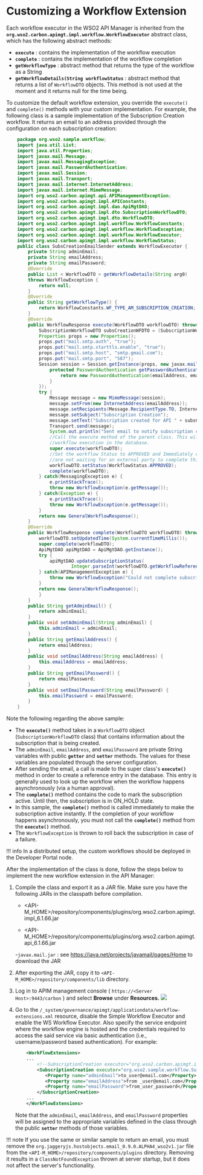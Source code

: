 # Customizing a Workflow Extension

Each workflow executor in the WSO2 API Manager is inherited from the **`org.wso2.carbon.apimgt.impl.workflow.WorkflowExecutor`** abstract class, which has the following abstract methods:

-   **`execute`** : contains the implementation of the workflow execution
-   **`complete`** : contains the implementation of the workflow completion
-   **`getWorkflowType`** : abstract method that returns the type of the workflow as a String
-   **`getWorkflowDetails(String workflowStatus`** : abstract method that returns a list of `WorkflowDTO` objects. This method is not used at the moment and it returns null for the time being.

To customize the default workflow extension, you override the `execute()` and `complete()` methods with your custom implementation. For example, the following class is a sample implementation of the Subscription Creation workflow. It returns an email to an address provided through the configuration on each subscription creation:

``` java
    package org.wso2.sample.workflow;
    import java.util.List;
    import java.util.Properties;
    import javax.mail.Message;
    import javax.mail.MessagingException;
    import javax.mail.PasswordAuthentication;
    import javax.mail.Session;
    import javax.mail.Transport;
    import javax.mail.internet.InternetAddress;
    import javax.mail.internet.MimeMessage;
    import org.wso2.carbon.apimgt.api.APIManagementException;
    import org.wso2.carbon.apimgt.impl.APIConstants;
    import org.wso2.carbon.apimgt.impl.dao.ApiMgtDAO;
    import org.wso2.carbon.apimgt.impl.dto.SubscriptionWorkflowDTO;
    import org.wso2.carbon.apimgt.impl.dto.WorkflowDTO;
    import org.wso2.carbon.apimgt.impl.workflow.WorkflowConstants;
    import org.wso2.carbon.apimgt.impl.workflow.WorkflowException;
    import org.wso2.carbon.apimgt.impl.workflow.WorkflowExecutor;
    import org.wso2.carbon.apimgt.impl.workflow.WorkflowStatus;
    public class SubsCreationEmailSender extends WorkflowExecutor {
        private String adminEmail;
        private String emailAddress;
        private String emailPassword;
        @Override
        public List < WorkflowDTO > getWorkflowDetails(String arg0)
        throws WorkflowException {
            return null;
        }
        @Override
        public String getWorkflowType() {
            return WorkflowConstants.WF_TYPE_AM_SUBSCRIPTION_CREATION;
        }
        @Override
        public WorkflowResponse execute(WorkflowDTO workflowDTO) throws WorkflowException {
            SubscriptionWorkflowDTO subsCreationWFDTO = (SubscriptionWorkflowDTO) workflowDTO;
            Properties props = new Properties();
            props.put("mail.smtp.auth", "true");
            props.put("mail.smtp.starttls.enable", "true");
            props.put("mail.smtp.host", "smtp.gmail.com");
            props.put("mail.smtp.port", "587");
            Session session = Session.getInstance(props, new javax.mail.Authenticator() {
                protected PasswordAuthentication getPasswordAuthentication() {
                    return new PasswordAuthentication(emailAddress, emailPassword);
                }
            });
            try {
                Message message = new MimeMessage(session);
                message.setFrom(new InternetAddress(emailAddress));
                message.setRecipients(Message.RecipientType.TO, InternetAddress.parse(adminEmail));
                message.setSubject("Subscription Creation");
                message.setText("Subscription created for API " + subsCreationWFDTO.getApiName() + " using Application " + subsCreationWFDTO.getApplicationName() + " by user " + subsCreationWFDTO.getSubscriber());
                Transport.send(message);
                System.out.println("Sent email to notify subscription creation");
                //Call the execute method of the parent class. This will create a reference for the
                //workflow execution in the database.
                super.execute(workflowDTO);
                //Set the workflow Status to APPROVED and Immediately complete the workflow since we
                //are not waiting for an external party to complete this.
                workflowDTO.setStatus(WorkflowStatus.APPROVED);
                complete(workflowDTO);
            } catch(MessagingException e) {
                e.printStackTrace();
                throw new WorkflowException(e.getMessage());
            } catch(Exception e) {
                e.printStackTrace();
                throw new WorkflowException(e.getMessage());
            }
            return new GeneralWorkflowResponse();
        }
        @Override
        public WorkflowResponse complete(WorkflowDTO workflowDTO) throws WorkflowException {
            workflowDTO.setUpdatedTime(System.currentTimeMillis());
            super.complete(workflowDTO);
            ApiMgtDAO apiMgtDAO = ApiMgtDAO.getInstance();
            try {
                apiMgtDAO.updateSubscriptionStatus(
                        Integer.parseInt(workflowDTO.getWorkflowReference()), APIConstants.SubscriptionStatus.UNBLOCKED);
            } catch(APIManagementException e) {
                throw new WorkflowException("Could not complete subscription creation workflow", e);
            }
            return new GeneralWorkflowResponse();
            }
        }
        public String getAdminEmail() {
            return adminEmail;
        }
        public void setAdminEmail(String adminEmail) {
            this.adminEmail = adminEmail;
        }
        public String getEmailAddress() {
            return emailAddress;
        }
        public void setEmailAddress(String emailAddress) {
            this.emailAddress = emailAddress;
        }
        public String getEmailPassword() {
            return emailPassword;
        }
        public void setEmailPassword(String emailPassword) {
            this.emailPassword = emailPassword;
        }
    }
```

Note the following regarding the above sample:

-   The **`execute()`** method takes in a `WorkflowDTO` object (`SubscriptionWorkflowDTO` class) that contains information about the subscription that is being created.
-   The `adminEmail`, `emailAddress`, and `emailPassword` are private String variables with public **`getter`** and **`setter`** methods. The values for these variables are populated through the server configuration.
-   After sending the email, a call is made to the super class's **`execute()`** method in order to create a reference entry in the database. This entry is generally used to look up the workflow when the workflow happens asynchronously (via a human approval).
-   The **`complete()`** method contains the code to mark the subscription active. Until then, the subscription is in ON\_HOLD state.
-   In this sample, the **`complete()`** method is called immediately to make the subscription active instantly. If the completion of your workflow happens asynchronously, you must not call the **`complete()`** method from the **`execute()`** method.
-   The `WorkflowException` is thrown to roll back the subscription in case of a failure.

!!! info
    In a distributed setup, the custom workflows should be deployed in the Developer Portal node.


After the implementation of the class is done, follow the steps below to implement the new workflow extension in the API Manager:

1.  Compile the class and export it as a JAR file. Make sure you have the following JARs in the classpath before compilation.
    -   <API-M_HOME>/repository/components/plugins/org.wso2.carbon.apimgt.impl_6.1.66.jar

    -   <API-M_HOME>/repository/components/plugins/org.wso2.carbon.apimgt.api_6.1.66.jar

    -`javax.mail.jar` : see <https://java.net/projects/javamail/pages/Home> to download the JAR

2.  After exporting the JAR, copy it to `<API-M_HOME>/repository/components/lib` directory.
3.  Log in to APIM management console ( `https://<Server Host>:9443/carbon` ) and select **Browse** under **Resources.**
    **![]({{base_path}}/assets/attachments/103334715/103334716.png)**

4.  Go to the `/_system/governance/apimgt/applicationdata/workflow-extensions.xml` resource, disable the Simple Workflow Executor and enable the WS Workflow Executor. Also specify the service endpoint where the workflow engine is hosted and the credentials required to access the said service via basic authentication (i.e., username/password based authentication). For example:

    ``` xml
        <WorkFlowExtensions>
        ...
            <!--SubscriptionCreation executor="org.wso2.carbon.apimgt.impl.workflow.SubscriptionCreationSimpleWorkflowExecutor"/-->
            <SubscriptionCreation executor="org.wso2.sample.workflow.SubsCreationEmailSender">
               <Property name="adminEmail">to_user@email.com</Property>
               <Property name="emailAddress">from _user@email.com</Property>
               <Property name="emailPassword">from_user_password</Property>
            </SubscriptionCreation>
        ...
        </WorkFlowExtensions>
    ```

    Note that the `adminEmail`, `emailAddress`, and `emailPassword` properties will be assigned to the appropriate variables defined in the class through the public **`setter`** methods of those variables.

!!! note
    If you use the same or similar sample to return an email, you must remove the `org.jaggeryjs.hostobjects.email_0.9.0.ALPHA4_wso2v1.jar` file from the `<API-M_HOME>/repository/components/plugins` directory. Removing it results in a `ClassNotFoundException` thrown at server startup, but it does not affect the server's functionality.



